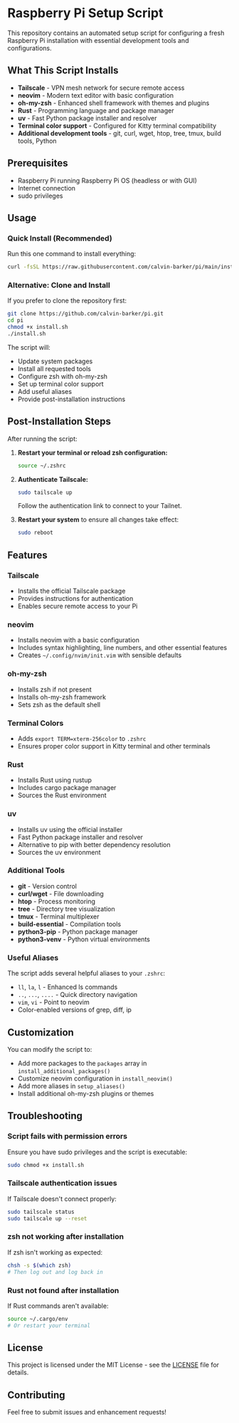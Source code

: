 # Raspberry Pi Setup Script

This repository contains an automated setup script for configuring a fresh Raspberry Pi installation with essential development tools and configurations.

## What This Script Installs

- **Tailscale** - VPN mesh network for secure remote access
- **neovim** - Modern text editor with basic configuration
- **oh-my-zsh** - Enhanced shell framework with themes and plugins
- **Rust** - Programming language and package manager
- **uv** - Fast Python package installer and resolver
- **Terminal color support** - Configured for Kitty terminal compatibility
- **Additional development tools** - git, curl, wget, htop, tree, tmux, build tools, Python

## Prerequisites

- Raspberry Pi running Raspberry Pi OS (headless or with GUI)
- Internet connection
- sudo privileges

## Usage

### Quick Install (Recommended)
Run this one command to install everything:
```bash
curl -fsSL https://raw.githubusercontent.com/calvin-barker/pi/main/install.sh | bash
```

### Alternative: Clone and Install
If you prefer to clone the repository first:
```bash
git clone https://github.com/calvin-barker/pi.git
cd pi
chmod +x install.sh
./install.sh
```

The script will:
- Update system packages
- Install all requested tools
- Configure zsh with oh-my-zsh
- Set up terminal color support
- Add useful aliases
- Provide post-installation instructions

## Post-Installation Steps

After running the script:

1. **Restart your terminal or reload zsh configuration:**
   ```bash
   source ~/.zshrc
   ```

2. **Authenticate Tailscale:**
   ```bash
   sudo tailscale up
   ```
   Follow the authentication link to connect to your Tailnet.

3. **Restart your system** to ensure all changes take effect:
   ```bash
   sudo reboot
   ```

## Features

### Tailscale
- Installs the official Tailscale package
- Provides instructions for authentication
- Enables secure remote access to your Pi

### neovim
- Installs neovim with a basic configuration
- Includes syntax highlighting, line numbers, and other essential features
- Creates `~/.config/nvim/init.vim` with sensible defaults

### oh-my-zsh
- Installs zsh if not present
- Installs oh-my-zsh framework
- Sets zsh as the default shell

### Terminal Colors
- Adds `export TERM=xterm-256color` to `.zshrc`
- Ensures proper color support in Kitty terminal and other terminals

### Rust
- Installs Rust using rustup
- Includes cargo package manager
- Sources the Rust environment

### uv
- Installs uv using the official installer
- Fast Python package installer and resolver
- Alternative to pip with better dependency resolution
- Sources the uv environment

### Additional Tools
- **git** - Version control
- **curl/wget** - File downloading
- **htop** - Process monitoring
- **tree** - Directory tree visualization
- **tmux** - Terminal multiplexer
- **build-essential** - Compilation tools
- **python3-pip** - Python package manager
- **python3-venv** - Python virtual environments

### Useful Aliases
The script adds several helpful aliases to your `.zshrc`:
- `ll`, `la`, `l` - Enhanced ls commands
- `..`, `...`, `....` - Quick directory navigation
- `vim`, `vi` - Point to neovim
- Color-enabled versions of grep, diff, ip

## Customization

You can modify the script to:
- Add more packages to the `packages` array in `install_additional_packages()`
- Customize neovim configuration in `install_neovim()`
- Add more aliases in `setup_aliases()`
- Install additional oh-my-zsh plugins or themes

## Troubleshooting

### Script fails with permission errors
Ensure you have sudo privileges and the script is executable:
```bash
sudo chmod +x install.sh
```

### Tailscale authentication issues
If Tailscale doesn't connect properly:
```bash
sudo tailscale status
sudo tailscale up --reset
```

### zsh not working after installation
If zsh isn't working as expected:
```bash
chsh -s $(which zsh)
# Then log out and log back in
```

### Rust not found after installation
If Rust commands aren't available:
```bash
source ~/.cargo/env
# Or restart your terminal
```

## License

This project is licensed under the MIT License - see the [LICENSE](LICENSE) file for details.

## Contributing

Feel free to submit issues and enhancement requests! 